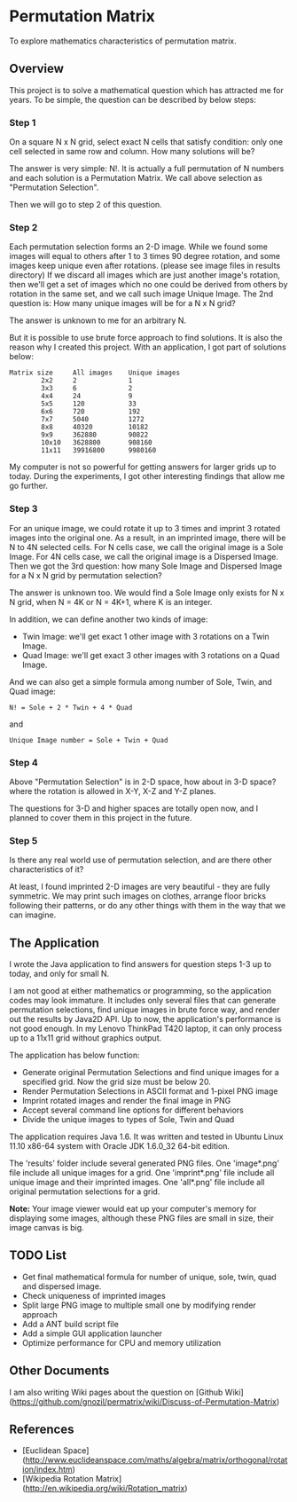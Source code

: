 Permutation Matrix
==================

To explore mathematics characteristics of permutation matrix.

Overview
--------

This project is to solve a mathematical question which has attracted me for
years. To be simple, the question can be described by below steps:

### Step 1
On a square N x N grid, select exact N cells that satisfy condition: only one
cell selected in same row and column. How many solutions will be?

The answer is very simple: N!. It is actually a full permutation of N numbers
and each solution is a Permutation Matrix. We call above selection
as "Permutation Selection".

Then we will go to step 2 of this question.

### Step 2
Each permutation selection forms an 2-D image. While we found some images will
equal to others after 1 to 3 times 90 degree rotation, and some images keep
unique even after rotations. (please see image files in results directory)
If we discard all images which are just another image's rotation, then we'll
get a set of images which no one could be derived from others by rotation in
the same set, and we call such image Unique Image. The 2nd question is: How many
unique images will be for a N x N grid? 

The answer is unknown to me for an arbitrary N.

But it is possible to use brute force approach to find solutions. It is also the
reason why I created this project. With an application, I got part of solutions
below:

    Matrix size     All images    Unique images
            2x2     2             1
            3x3     6             2
            4x4     24            9
            5x5     120           33
            6x6     720           192
            7x7     5040          1272
            8x8     40320         10182
            9x9     362880        90822
            10x10   3628800       908160
            11x11   39916800      9980160

My computer is not so powerful for getting answers for larger grids up to today.
During the experiments, I got other interesting findings that allow me go
further.

### Step 3
For an unique image, we could rotate it up to 3 times and imprint 3 rotated
images into the original one. As a result, in an imprinted image, there will
be N to 4N selected cells. For N cells case, we call the original image is a
Sole Image. For 4N cells case, we call the original image is a Dispersed Image.
Then we got the 3rd question: how many Sole Image and Dispersed Image for a
N x N grid by permutation selection?

The answer is unknown too. We would find a Sole Image only exists for N x N
grid, when N = 4K or N = 4K+1, where K is an integer.

In addition, we can define another two kinds of image:

* Twin Image: we'll get exact 1 other image with 3 rotations on a Twin Image.
* Quad Image: we'll get exact 3 other images with 3 rotations on a Quad Image.

And we can also get a simple formula among number of Sole, Twin, and Quad image:

    N! = Sole + 2 * Twin + 4 * Quad

and

    Unique Image number = Sole + Twin + Quad

### Step 4
Above "Permutation Selection" is in 2-D space, how about in 3-D space? where the
rotation is allowed in X-Y, X-Z and Y-Z planes.

The questions for 3-D and higher spaces are totally open now, and I planned to
cover them in this project in the future.

### Step 5
Is there any real world use of permutation selection, and are there other
characteristics of it?

At least, I found imprinted 2-D images are very beautiful - they are fully
symmetric. We may print such images on clothes, arrange floor bricks following
their patterns, or do any other things with them in the way that we can imagine.

The Application
---------------
I wrote the Java application to find answers for question steps 1-3 up to today,
and only for small N.

I am not good at either mathematics or programming, so the application codes
may look immature. It includes only several files that can generate permutation
selections, find unique images in brute force way, and render out the results
by Java2D API. Up to now, the application's performance is not good enough. In
my Lenovo ThinkPad T420 laptop, it can only process up to a 11x11 grid without
graphics output.

The application has below function:
* Generate original Permutation Selections and find unique images for a specified grid.
  Now the grid size must be below 20.
* Render Permutation Selections in ASCII format and 1-pixel PNG image
* Imprint rotated images and render the final image in PNG
* Accept several command line options for different behaviors
* Divide the unique images to types of Sole, Twin and Quad

The application requires Java 1.6. It was written and tested in Ubuntu Linux
11.10 x86-64 system with Oracle JDK 1.6.0\_32 64-bit edition.

The 'results' folder include several generated PNG files. One 'image\*.png' file
include all unique images for a grid. One 'imprint\*.png' file include all
unique image and their imprinted images. One 'all\*.png' file include all
original permutation selections for a grid.

__Note:__ Your image viewer would eat up your computer's memory for displaying
some images, although these PNG files are small in size, their image canvas is big.

TODO List
---------
* Get final mathematical formula for number of unique, sole, twin, quad and
dispersed image.
* Check uniqueness of imprinted images
* Split large PNG image to multiple small one by modifying render approach
* Add a ANT build script file
* Add a simple GUI application launcher
* Optimize performance for CPU and memory utilization

Other Documents
---------------
I am also writing Wiki pages about the question on [Github Wiki] (https://github.com/gnozil/permatrix/wiki/Discuss-of-Permutation-Matrix)

References
----------
* [Euclidean Space] (http://www.euclideanspace.com/maths/algebra/matrix/orthogonal/rotation/index.htm)
* [Wikipedia Rotation Matrix] (http://en.wikipedia.org/wiki/Rotation_matrix)
